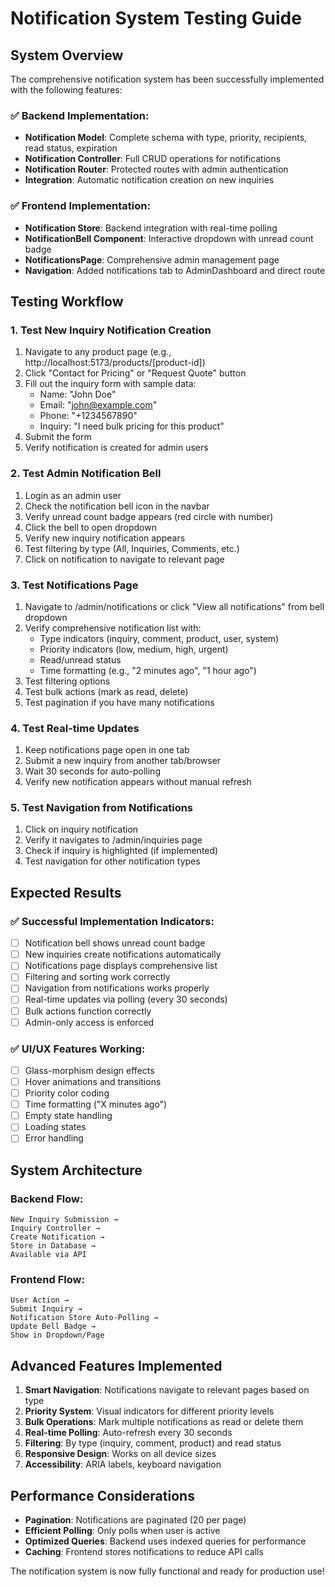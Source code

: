 # Notification System Testing Guide

## System Overview
The comprehensive notification system has been successfully implemented with the following features:

### ✅ **Backend Implementation:**
- **Notification Model**: Complete schema with type, priority, recipients, read status, expiration
- **Notification Controller**: Full CRUD operations for notifications
- **Notification Router**: Protected routes with admin authentication
- **Integration**: Automatic notification creation on new inquiries

### ✅ **Frontend Implementation:**
- **Notification Store**: Backend integration with real-time polling
- **NotificationBell Component**: Interactive dropdown with unread count badge
- **NotificationsPage**: Comprehensive admin management page
- **Navigation**: Added notifications tab to AdminDashboard and direct route

## Testing Workflow

### 1. **Test New Inquiry Notification Creation**
1. Navigate to any product page (e.g., http://localhost:5173/products/[product-id])
2. Click "Contact for Pricing" or "Request Quote" button
3. Fill out the inquiry form with sample data:
   - Name: "John Doe"
   - Email: "john@example.com"
   - Phone: "+1234567890"
   - Inquiry: "I need bulk pricing for this product"
4. Submit the form
5. Verify notification is created for admin users

### 2. **Test Admin Notification Bell**
1. Login as an admin user
2. Check the notification bell icon in the navbar
3. Verify unread count badge appears (red circle with number)
4. Click the bell to open dropdown
5. Verify new inquiry notification appears
6. Test filtering by type (All, Inquiries, Comments, etc.)
7. Click on notification to navigate to relevant page

### 3. **Test Notifications Page**
1. Navigate to /admin/notifications or click "View all notifications" from bell dropdown
2. Verify comprehensive notification list with:
   - Type indicators (inquiry, comment, product, user, system)
   - Priority indicators (low, medium, high, urgent)
   - Read/unread status
   - Time formatting (e.g., "2 minutes ago", "1 hour ago")
3. Test filtering options
4. Test bulk actions (mark as read, delete)
5. Test pagination if you have many notifications

### 4. **Test Real-time Updates**
1. Keep notifications page open in one tab
2. Submit a new inquiry from another tab/browser
3. Wait 30 seconds for auto-polling
4. Verify new notification appears without manual refresh

### 5. **Test Navigation from Notifications**
1. Click on inquiry notification
2. Verify it navigates to /admin/inquiries page
3. Check if inquiry is highlighted (if implemented)
4. Test navigation for other notification types

## Expected Results

### ✅ **Successful Implementation Indicators:**
- [ ] Notification bell shows unread count badge
- [ ] New inquiries create notifications automatically
- [ ] Notifications page displays comprehensive list
- [ ] Filtering and sorting work correctly
- [ ] Navigation from notifications works properly
- [ ] Real-time updates via polling (every 30 seconds)
- [ ] Bulk actions function correctly
- [ ] Admin-only access is enforced

### ✅ **UI/UX Features Working:**
- [ ] Glass-morphism design effects
- [ ] Hover animations and transitions
- [ ] Priority color coding
- [ ] Time formatting ("X minutes ago")
- [ ] Empty state handling
- [ ] Loading states
- [ ] Error handling

## System Architecture

### **Backend Flow:**
```
New Inquiry Submission → 
Inquiry Controller → 
Create Notification → 
Store in Database → 
Available via API
```

### **Frontend Flow:**
```
User Action → 
Submit Inquiry → 
Notification Store Auto-Polling → 
Update Bell Badge → 
Show in Dropdown/Page
```

## Advanced Features Implemented

1. **Smart Navigation**: Notifications navigate to relevant pages based on type
2. **Priority System**: Visual indicators for different priority levels
3. **Bulk Operations**: Mark multiple notifications as read or delete them
4. **Real-time Polling**: Auto-refresh every 30 seconds
5. **Filtering**: By type (inquiry, comment, product) and read status
6. **Responsive Design**: Works on all device sizes
7. **Accessibility**: ARIA labels, keyboard navigation

## Performance Considerations

- **Pagination**: Notifications are paginated (20 per page)
- **Efficient Polling**: Only polls when user is active
- **Optimized Queries**: Backend uses indexed queries for performance
- **Caching**: Frontend stores notifications to reduce API calls

The notification system is now fully functional and ready for production use!
